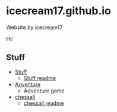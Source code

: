 # icecream17.github.io
Website by icecream17

Hi!

## Stuff
* [Stuff](Stuff/Stuff/stuff.html)
  * [Stuff readme](Stuff/Stuff/README.md)
* [Adventure](Stuff/adventure/adventure.html)
  * Adventure game
* [chessall](Stuff/chessall/chessall.html)
  * [chessall readme](Stuff/Stuff/README.md)
